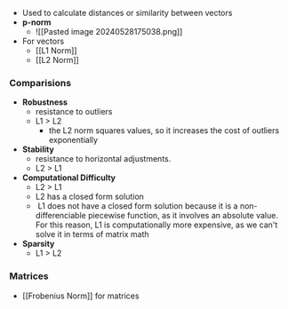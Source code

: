 - Used to calculate distances or similarity between vectors 
- **p-norm**
	- ![[Pasted image 20240528175038.png]]
- For vectors
	- [[L1 Norm]]
	- [[L2 Norm]]

### Comparisions
- **Robustness**
	- resistance to outliers
	-  L1 > L2
		- the L2 norm squares values, so it increases the cost of outliers exponentially
- **Stability**
	- resistance to horizontal adjustments.
	- L2 > L1
- **Computational Difficulty**
	- L2 > L1
	- L2 has a closed form solution
	-  L1 does not have a closed form solution because it is a non-differenciable piecewise function, as it involves an absolute value. For this reason, L1 is computationally more expensive, as we can't solve it in terms of matrix math
- **Sparsity**
	- L1 > L2

### Matrices
- [[Frobenius Norm]] for matrices